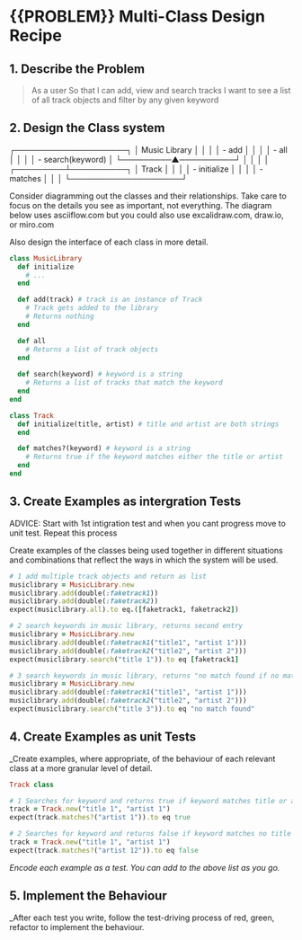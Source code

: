 # {{PROBLEM}} Multi-Class Design Recipe
## 1. Describe the Problem
> As a user
> So that I can add, view and search tracks
> I want to see a list of all track objects and filter by any given keyword


## 2. Design the Class system
   ┌────────────────────┐
   │ Music Library      │
   │                    │
   │ - add              │
   │                    │
   │ - all              │
   │                    │
   │ - search(keyword)  │
   └─────────▲──────────┘
             │
             │
             │
             │
   ┌─────────┴──────────┐
   │ Track              │
   │                    │
   │ - initialize       │
   │                    │
   │ - matches          │
   │                    │
   └────────────────────┘

Consider diagramming out the classes and their relationships. Take care to focus on the details you see as important,
not everything. The diagram below uses asciiflow.com but you could also use excalidraw.com, draw.io, or miro.com

Also design the interface of each class in more detail.

```ruby
class MusicLibrary
  def initialize
    # ...
  end

  def add(track) # track is an instance of Track
    # Track gets added to the library
    # Returns nothing
  end

  def all
    # Returns a list of track objects
  end
  
  def search(keyword) # keyword is a string
    # Returns a list of tracks that match the keyword
  end
end

class Track
  def initialize(title, artist) # title and artist are both strings
  end

  def matches?(keyword) # keyword is a string
    # Returns true if the keyword matches either the title or artist
  end
end

```

## 3. Create Examples as intergration Tests

ADVICE: Start with 1st intigration test and when you cant progress move to unit test. Repeat this process

Create examples of the classes being used together in different situations and combinations that reflect the ways in which the system will be used.

```ruby
# 1 add multiple track objects and return as list
musiclibrary = MusicLibrary.new
musiclibrary.add(double(:faketrack1))
musiclibrary.add(double(:faketrack2))
expect(musiclibrary.all).to eq.([faketrack1, faketrack2])

# 2 search keywords in music library, returns second entry
musiclibrary = MusicLibrary.new
musiclibrary.add(double(:faketrack1("title1", "artist 1")))
musiclibrary.add(double(:faketrack2("title2", "artist 2")))
expect(musiclibrary.search("title 1")).to eq [faketrack1]

# 3 search keywords in music library, returns "no match found if no match is found"
musiclibrary = MusicLibrary.new
musiclibrary.add(double(:faketrack1("title1", "artist 1")))
musiclibrary.add(double(:faketrack2("title2", "artist 2")))
expect(musiclibrary.search("title 3")).to eq "no match found"


```
## 4. Create Examples as unit Tests

_Create examples, where appropriate, of the behaviour of each relevant class at a more granular level of detail.

```ruby
Track class

# 1 Searches for keyword and returns true if keyword matches title or artist
track = Track.new("title 1", "artist 1")
expect(track.matches?("artist 1")).to eq true

# 2 Searches for keyword and returns false if keyword matches no title or artist
track = Track.new("title 1", "artist 1")
expect(track.matches?("artist 12")).to eq false

```
_Encode each example as a test. You can add to the above list as you go._

## 5. Implement the Behaviour

_After each test you write, follow the test-driving process of red, green, refactor to implement the behaviour.